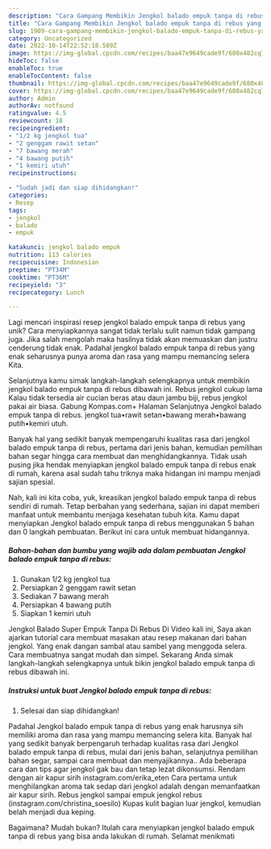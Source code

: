 ```yaml
---
description: "Cara Gampang Membikin Jengkol balado empuk tanpa di rebus yang Lezat"
title: "Cara Gampang Membikin Jengkol balado empuk tanpa di rebus yang Lezat"
slug: 1909-cara-gampang-membikin-jengkol-balado-empuk-tanpa-di-rebus-yang-lezat
category: Uncategorized
date: 2022-10-14T22:52:18.589Z
image: https://img-global.cpcdn.com/recipes/baa47e9649cade9f/680x482cq70/jengkol-balado-empuk-tanpa-di-rebus-foto-resep-utama.jpg
hideToc: false
enableToc: true
enableTocContent: false
thumbnail: https://img-global.cpcdn.com/recipes/baa47e9649cade9f/680x482cq70/jengkol-balado-empuk-tanpa-di-rebus-foto-resep-utama.jpg
cover: https://img-global.cpcdn.com/recipes/baa47e9649cade9f/680x482cq70/jengkol-balado-empuk-tanpa-di-rebus-foto-resep-utama.jpg
author: Admin
authorAv: notfound
ratingvalue: 4.5
reviewcount: 18
recipeingredient:
- "1/2 kg jengkol tua"
- "2 genggam rawit setan"
- "7 bawang merah"
- "4 bawang putih"
- "1 kemiri utuh"
recipeinstructions:

- "Sudah jadi dan siap dihidangkan!"
categories:
- Resep
tags:
- jengkol
- balado
- empuk

katakunci: jengkol balado empuk 
nutrition: 113 calories
recipecuisine: Indonesian
preptime: "PT34M"
cooktime: "PT36M"
recipeyield: "3"
recipecategory: Lunch

---
```





Lagi mencari inspirasi resep jengkol balado empuk tanpa di rebus yang unik? Cara menyiapkannya sangat tidak terlalu sulit namun tidak gampang juga. Jika salah mengolah maka hasilnya tidak akan memuaskan dan justru cenderung tidak enak. Padahal jengkol balado empuk tanpa di rebus yang enak seharusnya punya aroma dan rasa yang mampu memancing selera Kita.





Selanjutnya kamu simak langkah-langkah selengkapnya untuk membikin jengkol balado empuk tanpa di rebus dibawah ini. Rebus jengkol cukup lama Kalau tidak tersedia air cucian beras atau daun jambu biji, rebus jengkol pakai air biasa. Gabung Kompas.com+ Halaman Selanjutnya Jengkol balado empuk tanpa di rebus. jengkol tua•rawit setan•bawang merah•bawang putih•kemiri utuh.

Banyak hal yang sedikit banyak mempengaruhi kualitas rasa dari jengkol balado empuk tanpa di rebus, pertama dari jenis bahan, kemudian pemilihan bahan segar hingga cara membuat dan menghidangkannya. Tidak usah pusing jika hendak menyiapkan jengkol balado empuk tanpa di rebus enak di rumah, karena asal sudah tahu triknya maka hidangan ini mampu menjadi sajian spesial.






Nah, kali ini kita coba, yuk, kreasikan jengkol balado empuk tanpa di rebus sendiri di rumah. Tetap berbahan yang sederhana, sajian ini dapat memberi manfaat untuk membantu menjaga kesehatan tubuh kita. Kamu dapat menyiapkan Jengkol balado empuk tanpa di rebus menggunakan 5 bahan dan 0 langkah pembuatan. Berikut ini cara untuk membuat hidangannya.

<!--inarticleads1-->

##### Bahan-bahan dan bumbu yang wajib ada dalam pembuatan Jengkol balado empuk tanpa di rebus:

1. Gunakan 1/2 kg jengkol tua
1. Persiapkan 2 genggam rawit setan
1. Sediakan 7 bawang merah
1. Persiapkan 4 bawang putih
1. Siapkan 1 kemiri utuh


Jengkol Balado Super Empuk Tanpa Di Rebus Di Video kali ini, Saya akan ajarkan tutorial cara membuat masakan atau resep makanan dari bahan jengkol. Yang enak dangan sambal atau sambel yang menggoda selera. Cara membuatnya sangat mudah dan simpel. Sekarang Anda simak langkah-langkah selengkapnya untuk bikin jengkol balado empuk tanpa di rebus dibawah ini. 

<!--inarticleads2-->

##### Instruksi untuk buat Jengkol balado empuk tanpa di rebus:


1. Selesai dan siap dihidangkan!

Padahal Jengkol balado empuk tanpa di rebus yang enak harusnya sih memiliki aroma dan rasa yang mampu memancing selera kita. Banyak hal yang sedikit banyak berpengaruh terhadap kualitas rasa dari Jengkol balado empuk tanpa di rebus, mulai dari jenis bahan, selanjutnya pemilihan bahan segar, sampai cara membuat dan menyajikannya.. Ada beberapa cara dan tips agar jengkol gak bau dan tetap lezat dikonsumsi. Rendam dengan air kapur sirih instagram.com/erika_eten Cara pertama untuk menghilangkan aroma tak sedap dari jengkol adalah dengan memanfaatkan air kapur sirih. Rebus jengkol sampai empuk jengkol rebus (instagram.com/christina_soesilo) Kupas kulit bagian luar jengkol, kemudian belah menjadi dua keping. 

Bagaimana? Mudah bukan? Itulah cara menyiapkan jengkol balado empuk tanpa di rebus yang bisa anda lakukan di rumah. Selamat menikmati
